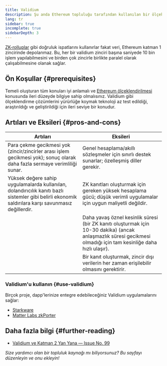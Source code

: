 ```yaml
---
title: Validium
description: Şu anda Ethereum topluluğu tarafından kullanılan bir ölçeklendirme çözümü olarak Validium'a giriş.
lang: tr
sidebar: true
incomplete: true
sidebarDepth: 3
---
```


[ZK-rolluplar](/developers/docs/scaling/zk-rollups/) gibi doğruluk ispatlarını kullanırlar fakat veri, Ethereum katman 1 zincirinde depolanmaz. Bu, her bir validium zinciri başına saniyede 10 bin işlem yapılabilmesini ve birden çok zincirle birlikte paralel olarak çalışabilmesine olanak sağlar.

## Ön Koşullar {#prerequisites}

Temeli oluşturan tüm konuları iyi anlamalı ve [Ethereum ölçeklendirilmesi](/developers/docs/scaling/) konusunda ileri düzeyde bilgiye sahip olmalısınız. Validium gibi ölçeklendirme çözümlerini yürürlüğe koymak teknoloji az test edildiği, araştırıldığı ve geliştirildiği için ileri seviye bir konudur.

## Artıları ve Eksileri {#pros-and-cons}

| Artıları                                                                                                                                            | Eksileri                                                                                                                                                          |
| --------------------------------------------------------------------------------------------------------------------------------------------------- | ----------------------------------------------------------------------------------------------------------------------------------------------------------------- |
| Para çekme gecikmesi yok (zincir/zincirler arası işlem gecikmesi yok); sonuç olarak daha fazla sermaye verimliliği sunar.                           | Genel hesaplama/akıllı sözleşmeler için sınırlı destek sunarlar; özelleşmiş diller gerekir.                                                                       |
| Yüksek değere sahip uygulamalarda kullanılan, dolandırıcılık kanıtı bazlı sistemler gibi belirli ekonomik saldırılara karşı savunmasız değillerdir. | ZK kanıtları oluşturmak için gereken yüksek hesaplama gücü; düşük verimli uygulamalar için uygun maliyetli değildir.                                              |
|                                                                                                                                                     | Daha yavaş öznel kesinlik süresi (bir ZK kanıtı oluşturmak için 10-30 dakika) (ancak anlaşmazlık süresi gecikmesi olmadığı için tam kesinliğe daha hızlı ulaşır). |
|                                                                                                                                                     | Bir kanıt oluşturmak, zincir dışı verilerin her zaman erişilebilir olmasını gerektirir.                                                                           |

### Validium'u kullanın {#use-validium}

Birçok proje, dapp'lerinize entegre edebileceğiniz Validium uygulamalarını sağlar:

- [Starkware](https://starkware.co/)
- [Matter Labs zkPorter](https://matter-labs.io/)

## Daha fazla bilgi {#further-reading}

- [Validium ve Katman 2 Yan Yana — Issue No. 99](https://www.buildblockchain.tech/newsletter/issues/no-99-validium-and-the-layer-2-two-by-two)

_Size yardımcı olan bir topluluk kaynağı mı biliyorsunuz? Bu sayfayı düzenleyin ve onu ekleyin!_
